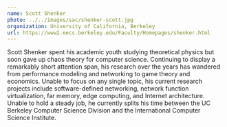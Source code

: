 ```yaml
---
name: Scott Shenker
photo: ../../images/sac/shenker-scott.jpg
organization: University of California, Berkeley
url: https://www2.eecs.berkeley.edu/Faculty/Homepages/shenker.html
---
```

Scott Shenker spent his academic youth studying theoretical physics but soon gave up chaos theory for computer science. Continuing to display a remarkably short attention span, his research over the years has wandered from performance modeling and networking to game theory and economics. Unable to focus on any single topic, his current research projects include software-defined networking, network function virtualization, far memory, edge computing, and Internet architecture. Unable to hold a steady job, he currently splits his time between the UC Berkeley Computer Science Division and the International Computer Science Institute.
